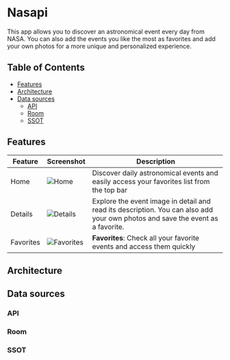 # Nasapi

This app allows you to discover an astronomical event every day from NASA. You can also add the events you like the most as favorites and add your own photos for a more unique and personalized experience.

## Table of Contents
- [Features](#features)
- [Architecture](#rchitecture)
- [Data sources](#data-sources)
  - [API](#api)
  - [Room](#room)
  - [SSOT](#ssot)

## Features

| Feature      | Screenshot | Description |
|--------------|------------|-------------|
| Home         | ![Home](path_to_home_screenshot) | Discover daily astronomical events and easily access your favorites list from the top bar|
| Details      | ![Details](path_to_details_screenshot) | Explore the event image in detail and read its description. You can also add your own photos and save the event as a favorite. |
| Favorites    | ![Favorites](path_to_favorites_screenshot) | **Favorites**: Check all your favorite events and access them quickly |

## Architecture

## Data sources

### API

### Room

### SSOT
